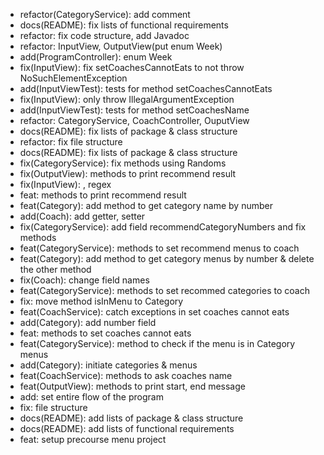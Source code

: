 - refactor(CategoryService): add comment
- docs(README): fix lists of functional requirements
- refactor: fix code structure, add Javadoc
- refactor: InputView, OutputView(put enum Week)
- add(ProgramController): enum Week
- fix(InputView): fix setCoachesCannotEats to not throw NoSuchElementException
- add(InputViewTest): tests for method setCoachesCannotEats
- fix(InputView): only throw IllegalArgumentException
- add(InputViewTest): tests for method setCoachesName
- refactor: CategoryService, CoachController, OuputView
- docs(README): fix lists of package & class structure
- refactor: fix file structure
- docs(README): fix lists of package & class structure
- fix(CategoryService): fix methods using Randoms
- fix(OutputView): methods to print recommend result
- fix(InputView): , regex
- feat: methods to print recommend result
- feat(Category): add method to get category name by number
- add(Coach): add getter, setter
- fix(CategoryService): add field recommendCategoryNumbers and fix methods
- feat(CategoryService): methods to set recommend menus to coach
- feat(Category): add method to get category menus by number & delete the other method
- fix(Coach): change field names
- feat(CategoryService): methods to set recommed categories to coach
- fix: move method isInMenu to Category
- feat(CoachService): catch exceptions in set coaches cannot eats
- add(Category): add number field
- feat: methods to set coaches cannot eats
- feat(CategoryService): method to check if the menu is in Category menus
- add(Category): initiate categories & menus
- feat(CoachService): methods to ask coaches name
- feat(OutputView): methods to print start, end message
- add: set entire flow of the program
- fix: file structure
- docs(README): add lists of package & class structure
- docs(README): add lists of functional requirements
- feat: setup precourse menu project

